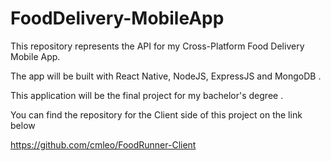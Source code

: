 # FoodDelivery-MobileApp

This repository represents the API for my Cross-Platform Food Delivery Mobile App. 

The app will be built with React Native, NodeJS, ExpressJS and MongoDB . 

This application will be the final project for my bachelor's degree . 

You can find the repository for the Client side of this project on the link below

https://github.com/cmleo/FoodRunner-Client
